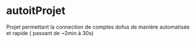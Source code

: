 # autoitProjet
Projet permettant la connection de comptes dofus de manière automatisée et rapide ( passant  de ~2min à 30s)
